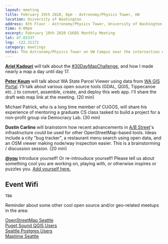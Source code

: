```yaml
---
layout: meeting
title: February 19th 2020, 6pm - Astronomy/Physics Tower, UW
location: University of Washington
address: 6th Floor - Astronomy/Physics Tower, University of Washington Main Campus
time: 6:00pm
excerpt: February 19th 2020 CUGOS Monthly Meeting
lat: 47.65337
lng: -122.31172
category: meetings
notes: The Astronomy/Physics Tower on UW Campus near the intersection of 15th Ave NE and NE Pacific St.
---
```


**[Ariel Kadouri](https://arielsartistry.com/)** will talk about the [#30DayMapChallenge](https://twitter.com/hashtag/30DayMapChallenge), and how I made nearly a map a day until day 17.

**[Peter Keum](https://pkgeo.com/)** will talk about WA State Parcel Viewer using data from [WA GIS Portal](http://geo.wa.gov/). I'll talk about various open source tools (GDAL, QGIS, Tippecanoe etc..) to convert, assemble, create, and deploy this web app. I'll share the draft web map link at the meeting. (20 min)

Michael Patrick, who is a long time member of CUGOS, will share his experience of mentoring a graduate CS class tasked to build a project for a  non-profit group via Democracy Lab. (30 min)

**Dustin Carlino** will brainstorm how recent advancements in [A/B Street](https://abstreet.org)'s infrastructure could be used for other OpenStreetMap-based tools. Ideas include a city "bug tracker", a restaurant menu search using open data, and an OSM viewer making node/way inspection easier. This is a brainstorming / discussion session. (20 min)

**[@you](http://cugos.org/people/)** Introduce yourself! Or re-introuduce yourself! Please tell us about something cool you are working on, playing with, or otherwise inspires or puzzles you. [Add yourself here.](https://github.com/cugos/cugos.github.com/blob/master/meetings/_posts/2020-02-19-cugos_monthly.md)

## Event Wifi
```
TBA
```

Reminder about some other cool open source and/or geo-related meetups in the area:

[OpenStreetMap Seattle](https://www.meetup.com/OpenStreetMap-Seattle/)  
[Puget Sound QGIS Users](https://www.meetup.com/Puget-Sound-QGIS-Users-Group/)  
[Seattle Postgres Users](https://www.meetup.com/Seattle-Postgres/)  
[Maptime Seattle](https://www.meetup.com/MaptimeSEA/)  
